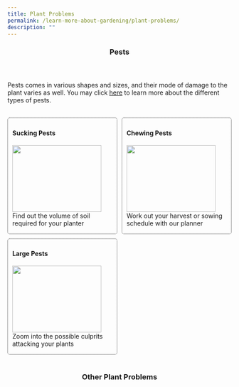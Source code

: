 ```yaml
---
title: Plant Problems
permalink: /learn-more-about-gardening/plant-problems/
description: ""
---
```

<style>
	.wrapper {
		display: grid;
		grid-template-columns: repeat(auto-fit, minmax(200px, 1fr));
		grid-template-rows: auto-fit;
		column-gap: 10px;
		row-gap: 10px;
	}

	.box{
		border: dotted 1px;
		border-radius: 5px;
		padding: 5px 10px 15px 10px;
	}
</style>

<header>
	<h3>Pests</h3>
</header>

<section>
	<p>Pests comes in various shapes and sizes, and their mode of damage to the plant varies as well. You may click <a href="page-index/pests/pests/">here</a> to learn more about the different types of pests.</p>
	<br>
</section>

<section>
	<div class="wrapper">
		<div class="box">
			<h4>Sucking Pests</h4>
				 <img style="height:150px; width:200px; display: inline" src=""><br>
					Find out the volume of soil required for your planter
			<br>
		</div>
		<div class="box">
			<h4>Chewing Pests</h4>
				<img style="height:150px; width:200px; display: inline" src=""><br>
					Work out your harvest or sowing schedule with our planner
				<br>
		</div>
			<div class="box">
				<h4>Large Pests</h4>
							<img style="height:150px; width:200px; display: inline" src=""><br>
								Zoom into the possible culprits attacking your plants
				<br>
			</div>
	</div>
	<br>
</section>

<header>
	<h3>Other Plant Problems</h3>
</header>